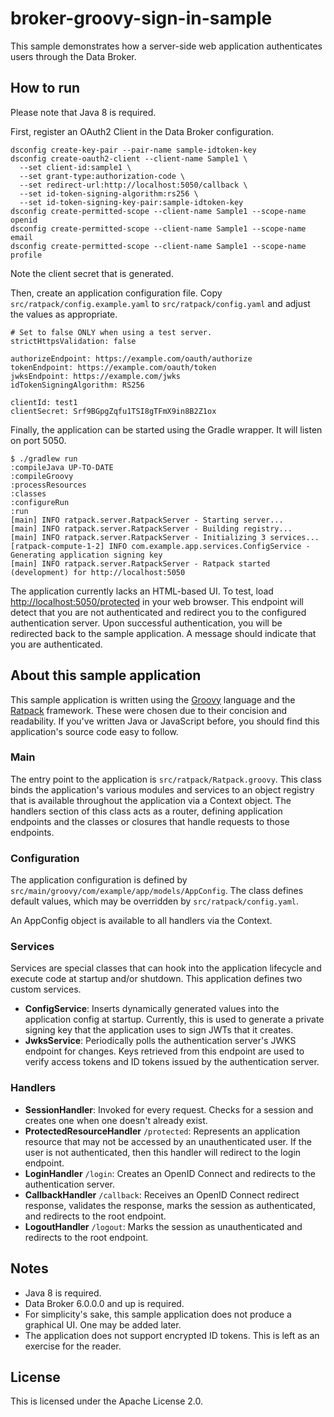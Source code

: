 # broker-groovy-sign-in-sample

This sample demonstrates how a server-side web application authenticates users
through the Data Broker.

## How to run

Please note that Java 8 is required.

First, register an OAuth2 Client in the Data Broker configuration.

```
dsconfig create-key-pair --pair-name sample-idtoken-key
dsconfig create-oauth2-client --client-name Sample1 \
  --set client-id:sample1 \
  --set grant-type:authorization-code \
  --set redirect-url:http://localhost:5050/callback \
  --set id-token-signing-algorithm:rs256 \
  --set id-token-signing-key-pair:sample-idtoken-key
dsconfig create-permitted-scope --client-name Sample1 --scope-name openid
dsconfig create-permitted-scope --client-name Sample1 --scope-name email
dsconfig create-permitted-scope --client-name Sample1 --scope-name profile
```

Note the client secret that is generated.

Then, create an application configuration file.
Copy `src/ratpack/config.example.yaml` to `src/ratpack/config.yaml`
and adjust the values as appropriate.

```
# Set to false ONLY when using a test server.
strictHttpsValidation: false

authorizeEndpoint: https://example.com/oauth/authorize
tokenEndpoint: https://example.com/oauth/token
jwksEndpoint: https://example.com/jwks
idTokenSigningAlgorithm: RS256

clientId: test1
clientSecret: Srf9BGpgZqfu1TSI8gTFmX9in8B2Z1ox
```

Finally, the application can be started using the Gradle wrapper.
It will listen on port 5050.

```
$ ./gradlew run
:compileJava UP-TO-DATE
:compileGroovy
:processResources
:classes
:configureRun
:run
[main] INFO ratpack.server.RatpackServer - Starting server...
[main] INFO ratpack.server.RatpackServer - Building registry...
[main] INFO ratpack.server.RatpackServer - Initializing 3 services...
[ratpack-compute-1-2] INFO com.example.app.services.ConfigService - Generating application signing key
[main] INFO ratpack.server.RatpackServer - Ratpack started (development) for http://localhost:5050
```

The application currently lacks an HTML-based UI. To test, load
[http://localhost:5050/protected](http://localhost:5050/protected) in your web
browser. This endpoint will detect that you are not authenticated and redirect
you to the configured authentication server. Upon successful authentication,
you will be redirected back to the sample application. A message should
indicate that you are authenticated.

## About this sample application

This sample application is written using the [Groovy](http://groovy-lang.org)
language and the [Ratpack](https://ratpack.io) framework. These were chosen
due to their concision and readability. If you've written Java or JavaScript
before, you should find this application's source code easy to follow.

### Main

The entry point to the application is `src/ratpack/Ratpack.groovy`. This class
binds the application's various modules and services to an object registry that
is available throughout the application via a Context object. The handlers
section of this class acts as a router, defining application endpoints and the
classes or closures that handle requests to those endpoints.

### Configuration

The application configuration is defined by `src/main/groovy/com/example/app/models/AppConfig`.
The class defines default values, which may be overridden by `src/ratpack/config.yaml`.

An AppConfig object is available to all handlers via the Context.

### Services

Services are special classes that can hook into the application lifecycle and
execute code at startup and/or shutdown. This application defines two custom
services.

* **ConfigService**: Inserts dynamically generated values into the application
config at startup. Currently, this is used to generate a private signing key
that the application uses to sign JWTs that it creates.
* **JwksService**: Periodically polls the authentication server's JWKS endpoint
for changes. Keys retrieved from this endpoint are used to verify access tokens
and ID tokens issued by the authentication server.

### Handlers

* **SessionHandler**: Invoked for every request. Checks for a session and creates
one when one doesn't already exist.
* **ProtectedResourceHandler** `/protected`: Represents an application resource that may not
be accessed by an unauthenticated user. If the user is not authenticated, then
this handler will redirect to the login endpoint.
* **LoginHandler** `/login`: Creates an OpenID Connect and redirects to the
authentication server.
* **CallbackHandler** `/callback`: Receives an OpenID Connect redirect response,
validates the response, marks the session as authenticated, and redirects to
the root endpoint.
* **LogoutHandler** `/logout`: Marks the session as unauthenticated and
redirects to the root endpoint.

## Notes

* Java 8 is required.
* Data Broker 6.0.0.0 and up is required.
* For simplicity's sake, this sample application does not produce a graphical
UI. One may be added later.
* The application does not support encrypted ID tokens. This is left as an
exercise for the reader.

## License

This is licensed under the Apache License 2.0.